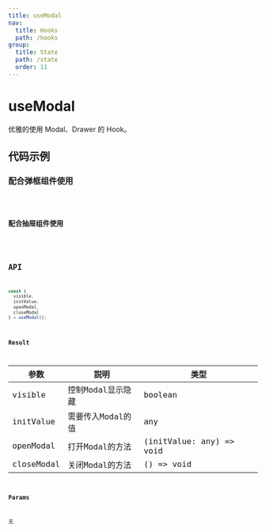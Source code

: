 ```yaml
---
title: useModal
nav:
  title: Hooks
  path: /hooks
group:
  title: State
  path: /state
  order: 11
---
```


# useModal

优雅的使用 Modal、Drawer 的 Hook。

## 代码示例

### 配合弹框组件使用

<code src="./demo/demo-01.tsx" />

### 配合抽屉组件使用

<code src="./demo/demo-02.tsx" />

## API

```javascript
const {
  visible,
  initValue,
  openModal,
  closeModal
} = useModal();
```

### Result

|参数|説明|类型|
|------ |--------------|---------------|
|visible|控制Modal显示隐藏|boolean|
|initValue|需要传入Modal的值|any|
|openModal|打开Modal的方法|(initValue: any) => void|
|closeModal|关闭Modal的方法|() => void|

### Params

无
